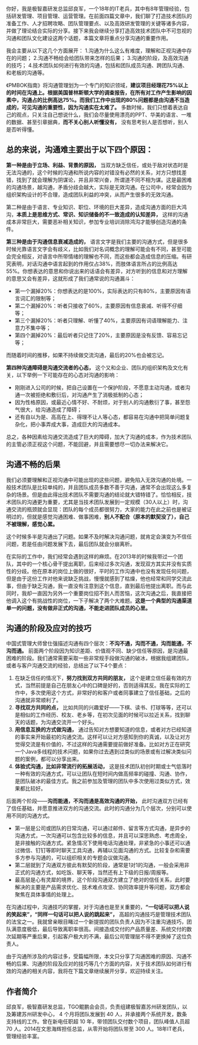 你好，我是极智嘉研发总监邱良军，一个18年的IT老兵，其中有8年管理经验，包括研发管理、项目管理、运营管理。在前面四篇文章中，我们聊了打造技术团队的准备工作、人才招聘攻略、团队管理要点、以及高效研发管理的关键等诸多内容，并做了理论结合实际的分享。接下来我会继续分享打造高效技术团队中不可忽视的沟通和团队文化建设这两个话题，本篇文章将重点分享沟通的重要作用。

我会主要从以下这几个方面展开：
1.沟通为什么这么有难度，理解和正视沟通中存在的问题；
2.沟通不畅给会给团队带来怎样的后果；
3.沟通的阶段，及高效沟通的技巧；
4.技术团队如何进行有效的沟通，包括和团队成员沟通、跨团队沟通、和老板的沟通等。

《PMBOK指南》将沟通管理划为一个专门的知识领域，**建议项目经理花75%以上的时间在沟通上。根据美国普林斯顿大学的调查报告，在所有对工作产生影响的因素中，沟通占的比例高达75%。而我们工作中出现的80%问题都是由沟通不当造成的，可见沟通的重要性，因为沟通实在太难了。** 多数时候，我们只想着表达自己的观点，只关注自己想说什么，我们会尽量使用漂亮的PPT、华美的语言、一堆的数据、甚至引章据典，**而不关心别人听懂没有，** 没有思考别人是否想听，别人是否听得懂。

## 总的来说，沟通难主要出于以下四个原因：

**第一种是由于立场、利益、背景的原因，** 当双方缺乏信任，或处于敌对状态时是无法沟通的，这个时候的沟通和所说内容的对错没有必然的关系，对方只想找差错，找到了就会理解为阴谋论，并且非常兴奋，所谓道不同不相为谋。这是最困难的沟通场景，越沟通，矛盾分歧会越大，实际是无效沟通。在公司中，经常会因为组织架构设计的不合理，造成团队利益的冲突，从而产生很多的无效沟通。

第二种是由于语言、专业知识、职位、环境的巨大差异，造成沟通方面的巨大鸿沟，**本质上是思维方式、常识、知识储备的不一致造成的认知差异，** 这样的沟通成本非常巨大，需要恶补相关知识，参加专业培训消除鸿沟才能够创造沟通的条件。

**第三种是由于沟通信息衰减造成的，** 语言文字是我们主要的沟通方式，但是很多时候光靠语言文字会有歧义，比如我们对名词概念的理解可能会有不同，甚至可能会完全相反，对语言中所带情绪的理解也不同，而这些都会造成信息的压缩。有研究表明，对话沟通中语言起到的作用仅占38%，而肢体语言所占的比例高达55%。你想表达的意思和你说出来的话语会有差异，对方听到的信息和对方理解的意思又会有差异，这就形成了我们通常说的沟通漏斗：

 *  第一个漏掉20%：你想表达的是100%，实际表达的只有80%，主要原因有语言词汇的限制等；
 *  第二个漏掉20%：听者只接收了60%，主要原因有信息衰减、听得不仔细等；
 *  第三个漏掉20%：听者只理解、听懂了40%，主要原因有词语理解能力、注意力不集中等；
 *  第四个漏掉20%：最后听者只记住了20%，主要原因是没有反馈、容易忘记等；

而随着时间的推移，如果不持续做交流沟通，最后的20%也会被忘记。

**第四种沟通障碍是沟通交流者的心态，** 这个又和企业、团队的组织架构及文化有关，以下举例一下可能存在的心态对沟通的影响：

 *  刚刚进入公司的时候，把自己设置在一个保护阶段，不愿意主动沟通，或者沟通一次被拒绝和敷衍后，对沟通产生了消极抵制的心态；
 *  因为性格原因，或最近心情不好、不耐烦，对于别人的沟通敷衍了事，甚至怨气很大，给沟通造成了障碍；
 *  还有自以为是、高高在上、得理不让人等心态，都容易在沟通中把简单问题复杂化，把小事弄成大事，造成巨大的沟通成本。

总之，各种因素给沟通交流造成了巨大的障碍，加大了沟通的成本，作为技术团队的主管必须正视这个问题，不能回避，并且需要想尽一切办法来解决它。

## 沟通不畅的后果

我们必须要理解和正视沟通中可能出现的这些问题，避免陷入无效沟通的处境。一般技术团队是比较单纯的，并且团队成员多数不善于沟通，通常不会出现这么多复杂的场景。但是由此得出技术团队不需要沟通的结论就大错特错了。恰恰相反，技术团队的沟通更为重要，尤其是当技术团队发展到一定规模（30人以上）时，沟通交流的瓶颈就会显现：团队的每个成员都很努力，大家的能力在此之前也是被证明过的，但就是感觉沟通困难、做事困难，**别人不配合（原本的默契没了），自己不被理解，感觉心累。** 

这个时候多半是沟通出了问题。如果不及时解决沟通问题，就肯定会演变为不信任问题，若是任由问题发展下去，最后团队就会分崩离析。

在实际的工作中，我们经常会遇到这样的麻烦。在2013年的时候我带过一个团队，其中的一个核心骨干提出离职，后来经过多次沟通，发现双方其实并没有实质性的分歧。他在原本的岗位上做的很好，平时的工作沟通中也没有发现任何问题，但是由于这份工作对他来说缺乏挑战，慢慢就感到了枯燥，他也经常和同学交流此事，但由于缺乏沟通，我一直没有注意到这个信息，直到最后他提出离职。而与此同时，我却一直因为另外一个重要岗位招不到人而苦恼，这次沟通之后，我直接把他调入这个有挑战性的岗位，一下子解决了两个大难题。**这是一个典型的沟通渠道单一的问题，没有做非正式的沟通，不能走进团队成员的心里。** 

## 沟通的阶段及应对的技巧

中国式管理大师曾仕强描述沟通有四个层次：**不沟不通，沟而不通，沟而能通，不沟而通。** 前面两个阶段因为知识差距、价值观不同、缺少信任等原因，是沟通最困难的阶段。我们通常需要采取一些非常规手段做沟通的破冰，根据我组建团队，或者与客户沟通交流的经验，总结出了以下4个要点：

1.  在缺乏信任的情况下，**努力找到双方共同的朋友，** 这个是建立信任最有效的方式，当然前提是自己在朋友心中的口碑是好的，否则适得其反。我在实际的工作中，多次使用这个方式，非常好的和客户或者同事建立了信任基础，之后的沟通就非常顺利了。
2.  **寻找双方共同的点，** 比如共同的兴趣爱好——下棋、读书、打球等等，还可以是相似的工作经历、校友、老乡等，在初次见面的时候可以拉近关系，找到聊天的话题，为沟通交流开一个好头。
3.  **用信息互换的方式做沟通，** 通过告知对方想要知道的信息，或者对方已经知道的事实来开始最初的沟通交流。这样可以让对方感知到你的真诚，以及让对方觉得交流是有价值的，不过这样的沟通需要提前做好准备。比如对方正在研究一个Java多线程的技术问题，如果你过去遇到过类似的场景或有过解决类似问题的案例，都可以分享出来。
4.  **体验式沟通，比如非常流行的拓展活动，** 这是技术团队初创时期或士气低落时一种有效的沟通方式，可以让团队在短时间内做高频率的碰撞、沟通、协作，是团队破冰的最佳方式。我之前参加及管理的团队中多次使用过类似方式，效果都比较好。

后面两个阶段——**沟而能通，不沟而通是高效沟通的开始，** 此时沟通双方已经有了信任基础，并愿意推进双方的沟通交流。此时的沟通分为几个层次，分别可以使用不同的沟通方式。

 *  第一层是公司或团队的日常沟通，可以通过邮件、留言等方式沟通，是异步的沟通方式，一次沟通可以包含比较多的信息，并且可以深思熟虑、考虑周全，是非接触的沟通方式。紧急情况下使用电话沟通处理，非紧急的小事还可以通过微信、钉钉等即时聊天工具沟通，再辅以见面沟通的方式。比较复杂和需要多方参与沟通的，可以组织相关的专题会议做沟通。
 *  第二层就到了沟通双方彼此有默契的阶段，通常是1对1的沟通，一般会采用非正式的沟通方式，如吃饭、聊天等，当然还有上下级的日报/周报等。
 *  最高层是心有灵犀的境界，这个阶段沟通双方建立了绝对的信任关系，此时要解决的主要是产品需求优化、技术难点攻坚、协同效率提升等问题，双方都会聚焦在具体事情的处理上。

在沟通过程中，沟通技巧的掌握，对于沟通也是至关重要的，**“一句话可以把人说的笑起来”，“同样一句话可以把人说的跳起来”，** 高超的沟通技巧是管理技术团队的法宝之一。我就曾亲眼目睹过一个新提拔的团队负责人因为不注重沟通技巧，团队满意度极低，最后导致离职率很高。间接造成交付的产品质量差、系统交付的数次延期等严重后果，引起客户极大的不满，最后公司管理层不得不更换掉了这位负责人。

由于沟通所涉及的内容过多，受篇幅所限，本文只分享了沟通困难的原因、沟通不畅的后果、沟通的阶段及应对的技巧等几个方面的内容，关于技术团队如何进行有效的沟通的相关内容，我将在下篇文章继续展开分享，欢迎持续关注。

## 作者简介

邱良军，极智嘉研发总监，TGO鲲鹏会会员，负责组建极智嘉苏州研发团队，以及筹建苏州研发中心， 4 个月将团队发展到 40 人，并承接两个系统开发，数条支持线的工作。曾在新电任职超 10 年，带领团队交付数个项目，团队峰值人员超 70 人。2014在文思海辉担任总监，从零开始将团队带至 300 人。18年IT老兵，管理经验丰富。

